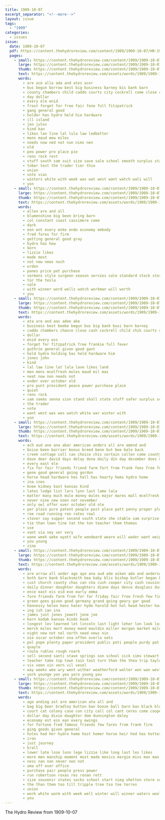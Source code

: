 ```yaml
---
title: 1909-10-07
excerpt_separator: "<!--more-->"
layout: issue
tags:
  - "1909"
categories:
  - issues
issue:
  date: 1909-10-07
  pdf: https://content.thehydroreview.com/content/1909/1909-10-07/HR-1909-10-07.pdf
  pages:
    - small: https://content.thehydroreview.com/content/1909/1909-10-07/small/HR-1909-10-07-01.jpg
      large: https://content.thehydroreview.com/content/1909/1909-10-07/large/HR-1909-10-07-01.jpg
      thumb: https://content.thehydroreview.com/content/1909/1909-10-07/thumbnails/HR-1909-10-07-01.jpg
      text: https://content.thehydroreview.com/assets/words/1909/1909-10-07/HR-1909-10-07-01.txt
      words:
        - are ace alla ada and ates acer
        - bus begun borrow best big business barney bis bank barn
        - county chambers child caddo courts city cockrell come close came
        - day dollar
        - every ele enid
        - frost forget for free fair fone full fitzpatrick
        - gang general good
        - holder has hydro held hie hardware
        - ill island
        - jen jules
        - kind kan
        - likes lan line lal lula law ledbetter
        - mens maud mew miles
        - needs now ned not nun nims nen
        - old
        - peo power pro place pie
        - rens rock rest
        - stuff south sam suit size save sale school smooth surplus standard state sie see store still
        - tober test the trader tier thie
        - union
        - vote vias
        - winters white with week was wat west want watch wali will
        - yon
    - small: https://content.thehydroreview.com/content/1909/1909-10-07/small/HR-1909-10-07-02.jpg
      large: https://content.thehydroreview.com/content/1909/1909-10-07/large/HR-1909-10-07-02.jpg
      thumb: https://content.thehydroreview.com/content/1909/1909-10-07/thumbnails/HR-1909-10-07-02.jpg
      text: https://content.thehydroreview.com/assets/words/1909/1909-10-07/HR-1909-10-07-02.txt
      words:
        - allen are and all
        - blumenshine big been bring barn
        - col constant coast cassimere come
        - dark
        - eon ent every enke endo economy embody
        - fred fares for firm
        - getting general good gray
        - hydro has how
        - kern
        - lizzie likes
        - made most
        - not new news noch
        - ordon
        - panes price pet purchase
        - sermons style surgeon season servies sale standard stock store suits see sieg soe
        - tor the tesla
        - vale
        - with winner word wells watch workman will worth
        - you
    - small: https://content.thehydroreview.com/content/1909/1909-10-07/small/HR-1909-10-07-03.jpg
      large: https://content.thehydroreview.com/content/1909/1909-10-07/large/HR-1909-10-07-03.jpg
      thumb: https://content.thehydroreview.com/content/1909/1909-10-07/thumbnails/HR-1909-10-07-03.jpg
      text: https://content.thehydroreview.com/assets/words/1909/1909-10-07/HR-1909-10-07-03.txt
      words:
        - ata are and aas adee ake
        - business best beebe begun bus big bank busi barn barney
        - caddo chambers chance close cash cockrell child chik courts came city cashier check
        - dollar
        - enid every ess
        - forget for fitzpatrick free frankie full fever
        - guthrie general given good gant
        - hold hydro holding has held hardware him
        - jones john
        - kind
        - lal law line lat lala lave likes land
        - men mens mcelfresh mules maud mil mas
        - neat now non needs not
        - onder over october old
        - pro punt president peace power purchase place
        - quiet
        - rens rock
        - sam seems senna sion stand shall state stuff safer surplus school save say sale stay smooth size standard stock store
        - the trader
        - vote
        - want west was wes watch white war winter with
        - yon
    - small: https://content.thehydroreview.com/content/1909/1909-10-07/small/HR-1909-10-07-04.jpg
      large: https://content.thehydroreview.com/content/1909/1909-10-07/large/HR-1909-10-07-04.jpg
      thumb: https://content.thehydroreview.com/content/1909/1909-10-07/thumbnails/HR-1909-10-07-04.jpg
      text: https://content.thehydroreview.com/assets/words/1909/1909-10-07/HR-1909-10-07-04.txt
      words:
        - ach aud ane ana abar american anders all are amend and
        - boise been barrier bonus breed bene but bee bale back
        - creek cottage coll can choice chis certain callen come county
        - dave deer david days delay dona daily din day december does dollar
        - every east ele
        - fix for fair friends friend farm fort from frank fees free few fail
        - gene good general going gordon
        - horse head hardware hes hall has hearty hems hydro home
        - ina ines
        - knee kidney kast kansas kind
        - lates lodge list lars lynn last lame lala
        - matter many much mule money mules major mares mall mcelfresh most must means more
        - never nine new noon not november
        - only owl offer over october old ole
        - per plain pure patent people post place patt penny proper pledge person pair port
        - ree road running ren rates rowl
        - stover say supper second south state she stable sam surprise sup show sunday start saturday send scott
        - tie than town tine tat the ton teacher them thomas
        - use
        - vant via vey ver very
        - wane week wake wyatt wife woodward weare will wader want weight wil work
        - you young
        - zine
    - small: https://content.thehydroreview.com/content/1909/1909-10-07/small/HR-1909-10-07-05.jpg
      large: https://content.thehydroreview.com/content/1909/1909-10-07/large/HR-1909-10-07-05.jpg
      thumb: https://content.thehydroreview.com/content/1909/1909-10-07/thumbnails/HR-1909-10-07-05.jpg
      text: https://content.thehydroreview.com/assets/words/1909/1909-10-07/HR-1909-10-07-05.txt
      words:
        - are arrow all ander ago aye ana aud ade aiken ada and anderson abe acre
        - both barn bank blacksmith bea baby blix bishop butler began been business butter but best bills back
        - cust church county chas can cha cush cooper city cash cousins carrie cee cook cream chet coak card charley cat corn cotton came choice credit
        - daily dinner daughter daughters diane days dence douglass during day dau dewey
        - ence east eis eid eve early emma
        - fore friends farm from for far friday fair free fresh few fin fan famous first
        - green goes given good germany grand going geary gar goad
        - hennessy helen hens hater hyde harold hot hol head hester harts hydro hin hinton hike home heater her has hand hobby heary harrow him house hardware
        - ing ish ian ina
        - james just jones jewett jone joe
        - kern kodak kansas kinds kook
        - longest lev learned let lincoln last light leher lon look lora less ler laughter left las loan lee
        - merck miles mort money mand mauldin miller morgan market mile many miss made morning menton monday meller mares
        - night new not nel north need news nin
        - oie oscar october ona offen overla oats
        - pol pope plenty paper president public poti people purdy pat peter pastor per pon priday part
        - quayle
        - route rubles rough roark
        - sell second santi stave springs son school sick sims stewart seem stand soe stone stinson sailing scott surprise sale sunday set streets sled short store sons see stockton sala states sapien six saturday sights single still smith state
        - teacher take top town tain tast turn than the thea trip taylor
        - vis veen vin vern vil vesel
        - way weeks wee wry went wither weatherford walter won wan west week western weak will wilson woods with waste was well wit wes wheat
        - york younge yon yea yoro young you
    - small: https://content.thehydroreview.com/content/1909/1909-10-07/small/HR-1909-10-07-06.jpg
      large: https://content.thehydroreview.com/content/1909/1909-10-07/large/HR-1909-10-07-06.jpg
      thumb: https://content.thehydroreview.com/content/1909/1909-10-07/thumbnails/HR-1909-10-07-06.jpg
      text: https://content.thehydroreview.com/assets/words/1909/1909-10-07/HR-1909-10-07-06.txt
      words:
        - ago anding ast are american ata all and
        - bag big beer bradley button ban booze ball barn bas black blumenshine but
        - court cat colony case con city call col cant ceres come cooper college cece cee charles conti cunningham crier
        - dollar day dixie daughter dom dunnington daley
        - economy est ess ean every ewings
        - for fortune fred famous friends few fares from frank firm
        - ging goods given general
        - holes had her hydro home host homer horse heir hed has hotter how
        - iron
        - just journey
        - krall
        - lower late lose lunn lege lizzie like long last les likes
        - more men manship moment most made mexico margie miss max man may mutt
        - ness nan non never nen not
        - oma off over office
        - purchase pair people press power
        - run robertson roxas res ronan rett
        - size souvenir states socks school start sieg shelton store serene suits sed suit stock see sie stocking sion
        - the than them too till tripple tree tso toe terres
        - union
        - work white warm with week well winter will winner waters wool wear
        - you
---
```


The Hydro Review from 1909-10-07

<!--more-->

